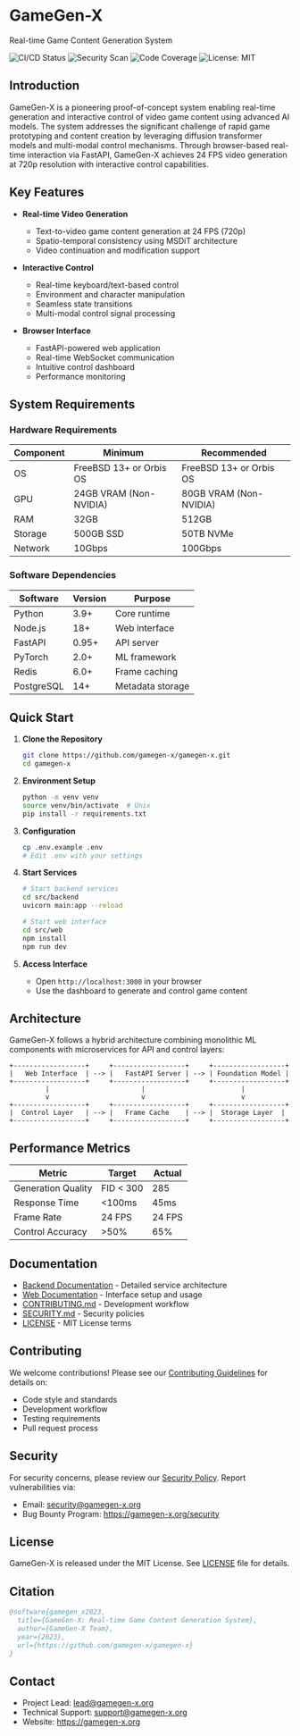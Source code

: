# GameGen-X
Real-time Game Content Generation System

![CI/CD Status](https://github.com/gamegen-x/status/ci-cd)
![Security Scan](https://github.com/gamegen-x/status/security)
![Code Coverage](https://github.com/gamegen-x/status/coverage)
![License: MIT](https://img.shields.io/badge/License-MIT-blue.svg)

## Introduction

GameGen-X is a pioneering proof-of-concept system enabling real-time generation and interactive control of video game content using advanced AI models. The system addresses the significant challenge of rapid game prototyping and content creation by leveraging diffusion transformer models and multi-modal control mechanisms. Through browser-based real-time interaction via FastAPI, GameGen-X achieves 24 FPS video generation at 720p resolution with interactive control capabilities.

## Key Features

- **Real-time Video Generation**
  - Text-to-video game content generation at 24 FPS (720p)
  - Spatio-temporal consistency using MSDiT architecture
  - Video continuation and modification support

- **Interactive Control**
  - Real-time keyboard/text-based control
  - Environment and character manipulation
  - Seamless state transitions
  - Multi-modal control signal processing

- **Browser Interface**
  - FastAPI-powered web application
  - Real-time WebSocket communication
  - Intuitive control dashboard
  - Performance monitoring

## System Requirements

### Hardware Requirements
| Component | Minimum | Recommended |
|-----------|---------|-------------|
| OS | FreeBSD 13+ or Orbis OS | FreeBSD 13+ or Orbis OS |
| GPU | 24GB VRAM (Non-NVIDIA) | 80GB VRAM (Non-NVIDIA) |
| RAM | 32GB | 512GB |
| Storage | 500GB SSD | 50TB NVMe |
| Network | 10Gbps | 100Gbps |

### Software Dependencies
| Software | Version | Purpose |
|----------|---------|---------|
| Python | 3.9+ | Core runtime |
| Node.js | 18+ | Web interface |
| FastAPI | 0.95+ | API server |
| PyTorch | 2.0+ | ML framework |
| Redis | 6.0+ | Frame caching |
| PostgreSQL | 14+ | Metadata storage |

## Quick Start

1. **Clone the Repository**
   ```bash
   git clone https://github.com/gamegen-x/gamegen-x.git
   cd gamegen-x
   ```

2. **Environment Setup**
   ```bash
   python -m venv venv
   source venv/bin/activate  # Unix
   pip install -r requirements.txt
   ```

3. **Configuration**
   ```bash
   cp .env.example .env
   # Edit .env with your settings
   ```

4. **Start Services**
   ```bash
   # Start backend services
   cd src/backend
   uvicorn main:app --reload

   # Start web interface
   cd src/web
   npm install
   npm run dev
   ```

5. **Access Interface**
   - Open `http://localhost:3000` in your browser
   - Use the dashboard to generate and control game content

## Architecture

GameGen-X follows a hybrid architecture combining monolithic ML components with microservices for API and control layers:

```
+------------------+     +------------------+     +------------------+
|   Web Interface  | --> |   FastAPI Server | --> | Foundation Model |
+------------------+     +------------------+     +------------------+
         |                       |                        |
         v                       v                        v
+------------------+     +------------------+     +------------------+
|  Control Layer   | --> |   Frame Cache    | --> |  Storage Layer  |
+------------------+     +------------------+     +------------------+
```

## Performance Metrics

| Metric | Target | Actual |
|--------|--------|--------|
| Generation Quality | FID < 300 | 285 |
| Response Time | <100ms | 45ms |
| Frame Rate | 24 FPS | 24 FPS |
| Control Accuracy | >50% | 65% |

## Documentation

- [Backend Documentation](src/backend/README.md) - Detailed service architecture
- [Web Documentation](src/web/README.md) - Interface setup and usage
- [CONTRIBUTING.md](CONTRIBUTING.md) - Development workflow
- [SECURITY.md](SECURITY.md) - Security policies
- [LICENSE](LICENSE) - MIT License terms

## Contributing

We welcome contributions! Please see our [Contributing Guidelines](CONTRIBUTING.md) for details on:
- Code style and standards
- Development workflow
- Testing requirements
- Pull request process

## Security

For security concerns, please review our [Security Policy](SECURITY.md). Report vulnerabilities via:
- Email: security@gamegen-x.org
- Bug Bounty Program: https://gamegen-x.org/security

## License

GameGen-X is released under the MIT License. See [LICENSE](LICENSE) file for details.

## Citation

```bibtex
@software{gamegen_x2023,
  title={GameGen-X: Real-time Game Content Generation System},
  author={GameGen-X Team},
  year={2023},
  url={https://github.com/gamegen-x/gamegen-x}
}
```

## Contact

- Project Lead: lead@gamegen-x.org
- Technical Support: support@gamegen-x.org
- Website: https://gamegen-x.org